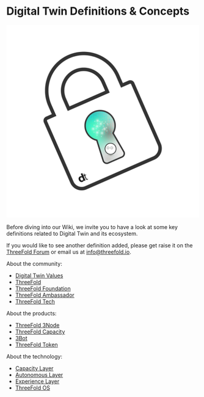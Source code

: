 # Digital Twin Definitions & Concepts 

![](img/header.png)

Before diving into our Wiki, we invite you to have a look at some key definitions related to Digital Twin and its ecosystem.

If you would like to see another definition added, please get raise it on the [ThreeFold Forum](https://forum.threefold.io/) or email us at info@threefold.io.

About the community: 
- [Digital Twin Values](digitaltwin_values)
- [ThreeFold](threefold:grid_why)
- [ThreeFold Foundation](definition_threefoldfoundation)
- [ThreeFold Ambassador](threefold:threefold_ambassador)
- [ThreeFold Tech](threefold:threefold_tech)

About the products:
- [ThreeFold 3Node](threefold:3node)
- [ThreeFold Capacity](definition_threefold_capacity)
- [3Bot](definition_3bot)
- [ThreeFold Token](threefold:threefold_token)

About the technology:
- [Capacity Layer](threefold:capacity_layer)
- [Autonomous Layer](threefold:autonomous_layer)
- [Experience Layer](threefold:experience_layer)
- [ThreeFold OS](threefold:zos)